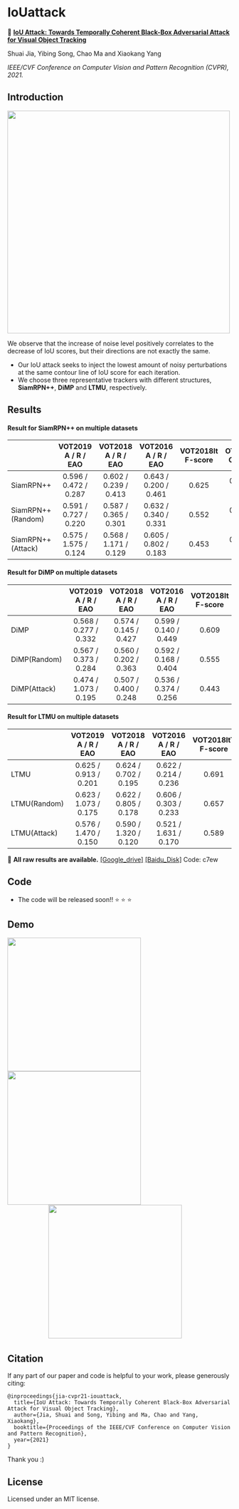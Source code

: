 # IoUattack

:herb: **[IoU Attack: Towards Temporally Coherent Black-Box Adversarial Attack for Visual Object Tracking](https://arxiv.org/pdf/2103.14938.pdf)**

Shuai Jia, Yibing Song, Chao Ma and Xiaokang Yang

*IEEE/CVF Conference on Computer Vision and Pattern Recognition (CVPR), 2021.*

## Introduction

<img src="https://github.com/VISION-SJTU/IoUattack/blob/main/demo/intro.png" width='500'/><br/>

We observe that the increase of noise level positively correlates to the decrease of IoU scores, but their directions are not exactly the same.
- Our IoU attack seeks to inject the lowest amount of noisy perturbations at the same contour line of IoU score for each iteration.
- We choose three representative trackers with different structures, **SiamRPN++**, **DiMP** and **LTMU**, respectively.

## Results

 #### Result for SiamRPN++ on multiple datasets
|                   | VOT2019<br>A / R / EAO  |  VOT2018<br>A / R / EAO  | VOT2016<br>A / R / EAO | VOT2018lt <br> F-score| OTB2015<br>OP / DP| NFS30<br>OP / DP| 
| ------------------| :--------------------:  | :----:  |:----: |:----: |:----: |:----: |
| SiamRPN++         | 0.596 / 0.472 / 0.287   |  0.602 / 0.239 / 0.413   |0.643 / 0.200 / 0.461|  0.625 | 0.695 / 0.905    | 0.509 / 0.601    |
| SiamRPN++(Random) | 0.591 / 0.727 / 0.220   |  0.587 / 0.365 / 0.301   |0.632 / 0.340 / 0.331|  0.552 | 0.631 / 0.818    | 0.466 / 0.550    |
| SiamRPN++(Attack) | 0.575 / 1.575 / 0.124   |  0.568 / 1.171 / 0.129   |0.605 / 0.802 / 0.183|  0.453 | 0.499 / 0.644    | 0.394 / 0.446    |


 #### Result for DiMP on multiple datasets
|                   | VOT2019<br>A / R / EAO  |  VOT2018<br>A / R / EAO  | VOT2016<br>A / R / EAO | VOT2018lt <br> F-score| OTB2015<br>OP / DP| NFS30<br>OP / DP| 
| ------------------| :--------------------:  | :----:  |:----: |:----: |:----: |:----: |
| DiMP              | 0.568 / 0.277 / 0.332   |  0.574 / 0.145 / 0.427   |0.599 / 0.140 / 0.449|  0.609 | 0.671 / 0.869    | 0.614 / 0.729    |
| DiMP(Random)      | 0.567 / 0.373 / 0.284   |  0.560 / 0.202 / 0.363   |0.592 / 0.168 / 0.404|  0.555 | 0.659 / 0.860    | 0.591 / 0.710    |
| DiMP(Attack)      | 0.474 / 1.073 / 0.195   |  0.507 / 0.400 / 0.248   |0.536 / 0.374 / 0.256|  0.443 | 0.592 / 0.791    | 0.545 / 0.658    |

 #### Result for LTMU on multiple datasets
|                   | VOT2019<br>A / R / EAO  |  VOT2018<br>A / R / EAO  | VOT2016<br>A / R / EAO | VOT2018ltT <br> F-score| OTB2015<br>OP / DP| NFS30<br>OP / DP| 
| ------------------| :--------------------:  | :----:  |:----: |:----: |:----: |:----: |
| LTMU              | 0.625 / 0.913 / 0.201   |  0.624 / 0.702 / 0.195   |0.622 / 0.214 / 0.236|  0.691 | 0.672 / 0.872    | 0.631 / 0.764    |
| LTMU(Random)      | 0.623 / 1.073 / 0.175   |  0.622 / 0.805 / 0.178   |0.606 / 0.303 / 0.233|  0.657 | 0.622 / 0.815    | 0.579 / 0.699    |
| LTMU(Attack)      | 0.576 / 1.470 / 0.150   |  0.590 / 1.320 / 0.120   |0.521 / 1.631 / 0.170|  0.589 | 0.517 / 0.712    | 0.462 / 0.559    |

:herb: **All raw results are available.**  [[Google_drive]](https://drive.google.com/drive/folders/1WjYJzsLEJZkB1dw-17ZLJNYZ9THK-jL4?usp=sharing)  [[Baidu_Disk]](https://pan.baidu.com/s/1HD5LEQfWvC0bV7xxW_jY-A) Code: c7ew


## Code

- The code will be released soon!! :star: :star: :star:

## Demo

<img src="https://github.com/VISION-SJTU/IoUattack/blob/main/demo/car_clean.gif" width='300'/>   <img src="https://github.com/VISION-SJTU/IoUattack/blob/main/demo/car_attack.gif" width='300'/><br/>
&emsp; &emsp;&emsp;&emsp;&emsp;&emsp; <img src="https://github.com/VISION-SJTU/IoUattack/blob/main/demo/legend.png" width='300'/><br/>


## Citation
If any part of our paper and code is helpful to your work, please generously citing: 
```
@inproceedings{jia-cvpr21-iouattack,
  title={IoU Attack: Towards Temporally Coherent Black-Box Adversarial Attack for Visual Object Tracking},
  author={Jia, Shuai and Song, Yibing and Ma, Chao and Yang, Xiaokang},
  booktitle={Proceedings of the IEEE/CVF Conference on Computer Vision and Pattern Recognition},
  year={2021}
}
```

Thank you :)

## License
Licensed under an MIT license.
